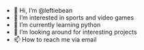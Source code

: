 - 👋 Hi, I’m @leftiebean
- 👀 I’m interested in sports and video games
- 🌱 I’m currently learning python
- 💞️ I’m looking around for interesting projects
- 📫 How to reach me via email

<!---
leftiebean/leftiebean is a ✨ special ✨ repository because its `README.md` (this file) appears on your GitHub profile.
You can click the Preview link to take a look at your changes.
--->
